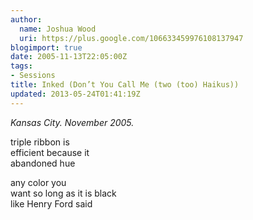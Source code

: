 ```yaml
---
author:
  name: Joshua Wood
  uri: https://plus.google.com/106633459976108137947
blogimport: true
date: 2005-11-13T22:05:00Z
tags:
- Sessions
title: Inked (Don’t You Call Me (two (too) Haikus))
updated: 2013-05-24T01:41:19Z
---
```


*Kansas City. November 2005.*

triple ribbon is<br/>
efficient because it<br/>
abandoned hue<!--more-->

any color you<br/>
want so long as it is black<br/>
like Henry Ford said
